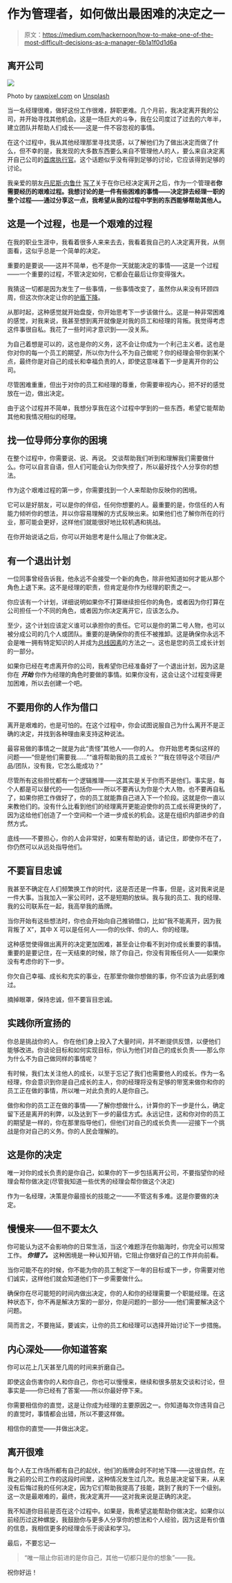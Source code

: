 # 作为管理者，如何做出最困难的决定之一

> 原文：<https://medium.com/hackernoon/how-to-make-one-of-the-most-difficult-decisions-as-a-manager-6b1a1f0d1d6a>

## 离开公司

![](img/3a3d797c97e62ee2bb5a901e7947b688.png)

Photo by [rawpixel.com](https://unsplash.com/photos/86qvlyDfMvo?utm_source=unsplash&utm_medium=referral&utm_content=creditCopyText) on [Unsplash](https://unsplash.com/search/photos/decision?utm_source=unsplash&utm_medium=referral&utm_content=creditCopyText)

当一名经理很难，做好这份工作很难，辞职更难。几个月前，我决定离开我的公司，并开始寻找其他机会。这是一场巨大的斗争，我在公司度过了过去的六年半，建立团队并帮助人们成长——这是一件不容忽视的事情。

在这个过程中，我从其他经理那里寻找灵感，以了解他们为了做出决定而做了什么，但不幸的是，我发现的大多数东西要么来自不管理他人的人，要么来自决定离开自己公司的[首席执行官](https://hackernoon.com/tagged/ceos)。这个话题似乎没有得到足够的讨论，它应该得到足够的讨论。

我亲爱的朋友[丹尼斯·内鲁什](https://medium.com/u/354b0c9b934f?source=post_page-----6b1a1f0d1d6a--------------------------------) [写了](https://hackernoon.com/the-hard-thing-about-hard-things-when-a-manager-decides-to-quit-680b031965b1)关于在你已经决定离开之后，作为一个管理者**你需要经历的艰难过程。我想讨论的是一件有些困难的事情——决定辞去经理一职的整个过程——通过分享这一点，我希望从我的过程中学到的东西能够帮助其他人。**

## 这是一个过程，也是一个艰难的过程

在我的职业生涯中，我看着很多人来来去去，我看着我自己的人决定离开我，从侧面看，这似乎总是一个简单的决定。

重要的是要说——这并不简单，也不是你一天就能决定的事情——这是一个过程——一个重要的过程，不管决定如何，它都会在最后让你变得强大。

我猜这一切都是因为发生了一些事情，一些事情改变了，虽然你从来没有环顾四周，但这次你决定让你的[护盾下降](http://randsinrepose.com/archives/shields-down/)。

从那时起，这种感觉就开始盘旋，你开始思考下一步该做什么。这是一种非常困难的感觉，对我来说，我甚至想到离开就像是对我的员工和经理的背叛。我觉得考虑这件事很自私。我花了一些时间才意识到——没关系。

为自己着想是可以的，这也是你的义务，这不会让你成为一个利己主义者。这也是你对你的每一个员工的期望，所以你为什么不为自己做呢？你的经理会带你到某个点，最终你是对自己的成长和幸福负责的人，即使这意味着下一步是离开你的公司。

尽管困难重重，但出于对你的员工和经理的尊重，你需要审视内心，把不好的感觉放在一边，做出决定。

由于这个过程并不简单，我想分享我在这个过程中学到的一些东西，希望它能帮助其他和我情况相似的经理。

## **找一位导师分享你的困境**

在整个过程中，你需要说、说、再说。
交谈帮助我们听到和理解我们需要做什么。你可以自言自语，但人们可能会认为你失控了，所以最好找个人分享你的想法。

作为这个艰难过程的第一步，你需要找到一个人来帮助你反映你的困境。

它可以是好朋友，可以是你的伴侣，任何你想要的人。最重要的是，你信任的人有能力倾听你的想法，并以你容易理解的方式反映出来。如果他们也了解你所在的行业，那可能会更好，这样他们就能很好地比较机遇和挑战。

在你开始说话之后，你可以开始思考是什么阻止了你做决定。

## 有一个退出计划

一位同事曾经告诉我，他永远不会接受一个新的角色，除非他知道如何才能从那个角色上退下来。这不是经理的职责，但肯定是你作为经理的职责之一。

你应该有一个计划，详细说明如果你不打算继续担任你的角色，或者因为你打算在公司担任一个不同的角色，或者因为你决定离开它，应该怎么办。

至少，这个计划应该定义谁可以承担你的责任。它可以是你的第二号人物，也可以被分成公司的几个人或团队。重要的是确保你的责任不被推卸。这是确保你永远不会是唯一拥有特定知识的人并成为[总线因素](https://en.wikipedia.org/wiki/Bus_factor)的方法之一。这也是您的员工成长计划的一部分。

如果你已经在考虑离开你的公司，我希望你已经准备好了一个退出计划，因为这是你在 ***开始*** 你作为经理的角色时要做的事情。如果你没有，这会让这个过程变得更加困难，所以去创建一个吧。

## 不要用你的人作为借口

离开是艰难的，也是可怕的。在这个过程中，你会试图说服自己为什么离开不是正确的决定，并找到各种理由来支持这种说法。

最容易做的事情之一就是为此“责怪”其他人——你的人。
你开始思考类似这样的问题——“但是他们需要我……”“谁将帮助我的员工成长？”“我在领导这个项目/产品/团队，没有我，它怎么能成功？”

尽管所有这些担忧都有一个逻辑推理——这其实是关于你而不是他们。事实是，每个人都是可以替代的——包括你——所以不要再认为你是个大人物，也不要再自私了，如果你把工作做好了，你的员工就能靠自己进入下一个阶段。这就是你一直以来教他们的。没有什么比看到他们的经理离开更能迫使你的员工成长得更快的了，因为这给他们创造了一个空间和一个进一步成长的机会。这是在组织内部进步的自然方式。

底线——不要担心，你的人会非常好，如果有帮助的话，请记住，即使你不在了，你仍然可以从远处指导他们。

## 不要盲目忠诚

我甚至不确定在人们频繁换工作的时代，这是否还是一件事，但是，这对我来说是一件大事。当我加入一家公司时，这不是短期的放纵。我与我的员工、我的经理、我的公司联系在一起，我高举我的盾牌。

当你开始有这些想法时，你也会开始向自己推销借口，比如“我不能离开，因为我背叛了 X”，其中 X 可以是任何人——你的伙伴、你的人、你的经理。

这种感觉使得做出离开的决定更加困难，甚至会让你看不到对你成长重要的事情。重要的是要记住，在一天结束的时候，除了你自己，你没有背叛任何人——如果你没有考虑你的下一步。

你欠自己幸福、成长和充实的事业，在那里你做你想做的事，你不应该为此感到难过。

摘掉眼罩，保持忠诚，但不要盲目忠诚。

## 实践你所宣扬的

你总是挑战你的人。
你在他们身上投入了大量时间，并不断提供反馈，以便他们能够改进。你谈论目标和如何实现目标，你认为他们对自己的成长负责——那么你为什么不为自己做同样的事情呢？

有时候，我们太关注他人的成长，以至于忘记了我们也需要他人的成长。作为一名经理，你会意识到你是自己成长的主人，你的经理将没有足够的带宽来做你和你的员工正在做的事情，所以唯一对此负责的人是你自己。

做你和你的员工正在做的事情——了解你想做什么，计算你的下一步是什么，确定留下还是离开的利弊，以及达到下一步的最佳方式。永远记住，这和你对你的员工的期望是一样的，你在那里指导他们，但他们对自己的成长负责——迎接下一个挑战是你对自己的义务。你的人民会理解的。

## 这是你的决定

唯一对你的成长负责的是你自己，如果你的下一步包括离开公司，不要指望你的经理会帮你做决定(尽管我知道一些优秀的经理会帮你做这个决定)

作为一名经理，决策是你最擅长的技能之一——不管这有多难。这是你要做的决定。

## 慢慢来——但不要太久

你可能认为这不会影响你的日常生活，当这个难题浮在你脑海时，你完全可以照常工作。 ***你错了。*** 这种困境是一种认知开销，它阻止你做好自己的工作并向前看。

当你可能不在的时候，你不能为你的员工制定下一年的目标或下一步，你需要对他们诚实，这样他们就会知道他们下一步需要做什么。

确保你在尽可能短的时间内做出决定，你的人和你的经理需要一个职能经理。在这种状态下，你不再是解决方案的一部分，你是问题的一部分——他们需要解决这个问题。

简而言之，不要拖延，要诚实，让你的员工和经理可以选择开始讨论下一步措施。

## 内心深处——你知道答案

你可以花上几天甚至几周的时间来折磨自己。

即使这会伤害你的人和你自己，你也可以慢慢来，继续和很多朋友交谈和讨论，但事实是——你已经有了答案——所以你最好停下来。

你需要相信你的直觉，这是让你成为经理的主要原因之一。你知道每次你违背自己的直觉时，事情都会出错，所以不要这样做。

相信你的直觉——并做出决定。

## **离开很难**

每个人在工作场所都有自己的起伏，他们的盾牌会时不时地下降——这很自然，在我之前的公司工作的这段时间里，这种情况发生过几次。我总是决定留下来，从来没有后悔过我的任何决定，因为它们帮助我提高了技能，跳到了我的下一个级别。这一次是最艰难的，最终，我决定离开——这对我来说是正确的决定。

我不知道你目前是否在这个过程中。如果是，我希望这能帮助你做决定。如果你以前经历过这种螺旋，我鼓励你与更多人分享你的想法和个人经验，因为这是有价值的信息，我相信更多的经理会乐于阅读和学习。

最后，不要忘记—

> “唯一阻止你前进的是你自己，其他一切都只是你的想象”——我。

祝你好运！